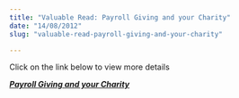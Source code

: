 ```yaml
---
title: "Valuable Read: Payroll Giving and your Charity"
date: "14/08/2012"
slug: "valuable-read-payroll-giving-and-your-charity"

---
```


Click on the link below to view more details

_**[Payroll Giving and your Charity](http://www.charities.govt.nz/news/information-sheets/payroll-giving/)**_